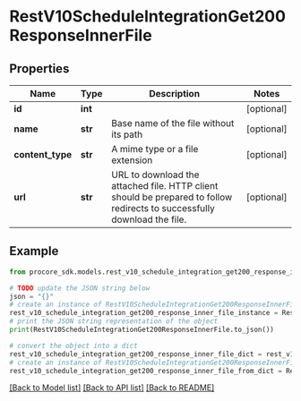 # RestV10ScheduleIntegrationGet200ResponseInnerFile


## Properties

Name | Type | Description | Notes
------------ | ------------- | ------------- | -------------
**id** | **int** |  | [optional] 
**name** | **str** | Base name of the file without its path | [optional] 
**content_type** | **str** | A mime type or a file extension | [optional] 
**url** | **str** | URL to download the attached file. HTTP client should be prepared to follow redirects to successfully download the file. | [optional] 

## Example

```python
from procore_sdk.models.rest_v10_schedule_integration_get200_response_inner_file import RestV10ScheduleIntegrationGet200ResponseInnerFile

# TODO update the JSON string below
json = "{}"
# create an instance of RestV10ScheduleIntegrationGet200ResponseInnerFile from a JSON string
rest_v10_schedule_integration_get200_response_inner_file_instance = RestV10ScheduleIntegrationGet200ResponseInnerFile.from_json(json)
# print the JSON string representation of the object
print(RestV10ScheduleIntegrationGet200ResponseInnerFile.to_json())

# convert the object into a dict
rest_v10_schedule_integration_get200_response_inner_file_dict = rest_v10_schedule_integration_get200_response_inner_file_instance.to_dict()
# create an instance of RestV10ScheduleIntegrationGet200ResponseInnerFile from a dict
rest_v10_schedule_integration_get200_response_inner_file_from_dict = RestV10ScheduleIntegrationGet200ResponseInnerFile.from_dict(rest_v10_schedule_integration_get200_response_inner_file_dict)
```
[[Back to Model list]](../README.md#documentation-for-models) [[Back to API list]](../README.md#documentation-for-api-endpoints) [[Back to README]](../README.md)


